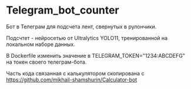 # Telegram_bot_counter

Бот в Телеграм для подсчета лент, свернутых в рулончики.

Подсчтет - нейросетью от Ultralytics YOLO11, тренированной на локальном наборе данных.

В Dockerfile изменить значение в TELEGRAM_TOKEN="1234:ABCDEFG" на токен своего телеграм-бота.

Часть кода связанная с калькулятором скопирована с https://github.com/mikhail-shamshurin/Calculator-bot
